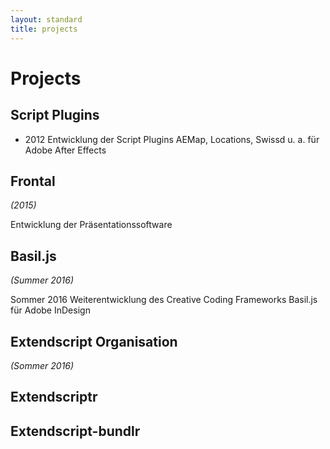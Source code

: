 ```yaml
---  
layout: standard
title: projects
---  
```


# Projects  

## Script Plugins   

- 2012 Entwicklung der Script Plugins AEMap, Locations, Swissd u. a. für Adobe After Effects

## Frontal  
_(2015)_  

Entwicklung der Präsentationssoftware 

## Basil.js  

_(Summer 2016)_  

Sommer 2016 Weiterentwicklung des Creative Coding Frameworks Basil.js für Adobe InDesign

## Extendscript Organisation
_(Sommer 2016)_

## Extendscriptr  

## Extendscript-bundlr

